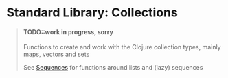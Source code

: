 # Standard Library: Collections

> #### TODO::work in progress, sorry
> Functions to create and work with the Clojure collection types, mainly maps, vectors and sets
>
> See [Sequences](sequences.html) for functions around lists and (lazy) sequences
